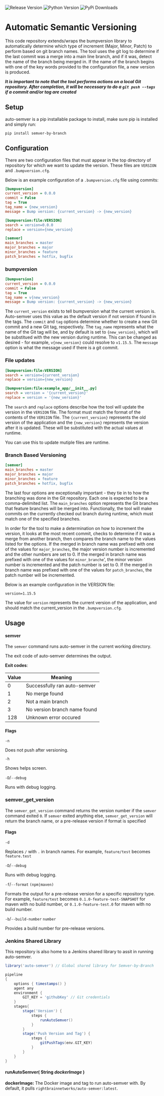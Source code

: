 ![Release Version](https://img.shields.io/github/v/release/RightBrain-Networks/auto-semver) ![Python Version](https://img.shields.io/pypi/pyversions/semver-by-branch) ![PyPi Downloads](https://img.shields.io/pypi/dm/semver-by-branch)

# Automatic Semantic Versioning

This code repository extends/wraps the bumpversion library to automatically determine which type of increment (Major, Minor, Patch) to perform based on git branch names.
The tool uses the git log to determine if the last commit was a merge into a main line branch, and if it was, detect the name of the branch being merged in. If the name of the branch begins with one of the key words provided to the configuration file, a new version is produced.

***It is important to note that the tool performs actions on a local Git repository. After completion, it will be necessary to do a `git push --tags` if a commit and/or tag are created***

## Setup

auto-semver is a pip installable package to install, make sure pip is installed and simply run:

`pip install semver-by-branch`

## Configuration

There are two configuration files that must appear in the top directory of repository for which we want to update the version. These files are `VERSION` and `.bumpversion.cfg`.

Below is an example configuration of a `.bumpversion.cfg` file using commits:

```ini
[bumpversion]
current_version = 0.0.0
commit = False
tag = True
tag_name = {new_version}
message = Bump version: {current_version} -> {new_version}

[bumpversion:file:VERSION]
search = version=0.0.0
replace = version={new_version}

[semver]
main_branches = master
major_branches = major
minor_branches = feature
patch_branches = hotfix, bugfix
```

### bumpversion

```ini
[bumpversion]
current_version = 0.0.0
commit = False
tag = True
tag_name = v{new_version}
message = Bump version: {current_version} -> {new_version}
```

The `current_version` exists to tell bumpversion what the current version is. Auto-semver uses this value as the default version if not version if found in the tags. The `commit` and `tag` options determine whether to create a new Git commit and a new Git tag, respectively. The `tag_name` represents what the name of the Git tag will be, and by default is set to `{new_version}`, which will be substitued with the new version during runtime. This can be changed as desired - for example, `v{new_version}` could resolve to `v1.15.5`. The `message` option is what the message used if there is a git commit.

### File updates

```ini
[bumpversion:file:VERSION]
search = version={current_version}
replace = version={new_version}

[bumpversion:file:example_app/__init__.py]
search = version = '{current_version}'
replace = version = '{new_version}'
```

The `search` and `replace` options describe how the tool will update the version in the `VERSION` file. The format must match the format of the contents of the `VERSION` file. The `{current_version}` represents the old version of the application and the `{new_version}` represents the version after it is updated. These will be substituted with the actual values at runtime.

You can use this to update mutiple files are runtime.

### Branch Based Versioning

```ini
[semver]
main_branches = master
major_branches = major
minor_branches = feature
patch_branches = hotfix, bugfix
```

The last four options are exceptionally important - they tie in to how the branching was done in the Git repository. Each one is expected to be a comma-delimited list. The `main_branches` option represents the Git branches that feature branches will be merged into. Functionally, the tool will make commits on the currently checked out branch during runtime, which must match one of the specified branches.

In order for the tool to make a determination on how to increment the version, it looks at the most recent commit, checks to determine if it was a merge from another branch, then compares the branch name to the values listed for the options. If the merged in branch name was prefixed with one of the values for `major_branches`, the major version number is incremented and the other numbers are set to 0. If the merged in branch name was prefixed with one of the values for `minor_branche`', the minor version number is incremented and the patch number is set to 0. If the merged in branch name was prefixed with one of the values for `patch_branches`, the patch number will be incremented.

Below is an example configuration in the VERSION file:

```VERSION
version=1.15.5
```

The value for `version` represents the current version of the application, and should match the current_version in the `.bumpversion.cfg`.

## Usage

<a name="semver"></a>
#### semver

The `semver` command runs auto-semver in the current working directory.

The exit code of auto-semver determines the output.

**Exit codes**:

|Value|Meaning|
|---|---|
|0|Successfully ran auto-semver|
|1|No merge found|
|2|Not a main branch|
|3|No version branch name found|
|128|Unknown error occured|

#### Flags

`-n`

Does not push after versioning.

`-h`

Shows helps screen.

`-D`/`--debug`

Runs with debug logging.

<a name="semver_get_version"></a>
### semver_get_version

The `semver_get_version` command returns the version number if the `semver` command exited `0`. If `semver` exited anything else, `semver_get_version` will return the branch name, or a pre-release version if format is specified

#### Flags

`-d`

Replaces `/` with `.` in branch names. For example, `feature/test` becomes `feature.test`

`-D`/`--debug`

Runs with debug logging.

`-f`/`--format` `(npm|maven)`

Formats the output for a pre-release version for a specific repository type. For example, `feature/test` becomes `0.1.0-feature-test-SNAPSHOT` for maven with no build number, or `0.1.0-feature-test.0` for maven with no build number.

`-b`/`--build-number` `number`

Provides a build number for pre-release versions.

### Jenkins Shared Library

This repository is also home to a Jenkins shared library to assit in running auto-semver.

```groovy
library('auto-semver') // Global shared library for Semver-by-Branch

pipeline
{
    options { timestamps() }
    agent any
    environment {
        GIT_KEY = 'githubKey' // Git credentials
    }
    stages{
        stage('Version') {
            steps {
                runAutoSemver()
            }
        }
        stage('Push Version and Tag') {
            steps {
                gitPushTags(env.GIT_KEY)
            }
        }
    }
}
```

#### runAutoSemver( String _dockerImage_ )

**dockerImage:** The Docker image and tag to run auto-semver with. By default, it pulls `rightbrainnetworks/auto-semver:latest`.
